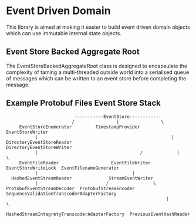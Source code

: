 # Event Driven Domain
This library is aimed at making it easier to build event driven domain objects which can use immutable internal state objects.

## Event Store Backed Aggregate Root
The EventStoreBackedAggregateRoot class is designed to encapsulate the complexity of taming a multi-threaded outside world into a serialised queue of messages which can be written to an event store before completing the message.

## Example Protobuf Files Event Store Stack

                              -----------EventStore------------
                             /                |                \
         EventStoreEnumerator         TimestampProvider     EventStoreWriter
               |                                                   |
    DirectoryEventStoreReader                           DirectoryEventStoreWriter
               |                                       /             |           \
         EventFileReader                    EventFileWriter  EventStoreWriteLock  EventFilenameGenerator 
               |                                    |
      HashedEventStreamReader              StreamEventWriter
               |                          /                 \
    ProtobufEventStreamDecoder  ProtobufStreamEncoder  SequenceValidationTranscoderAdapterFactory  
                                                                 |                                 \
                                                     HashedStreamIntegretyTranscoderAdapterFactory  PreviousEventHashReader
